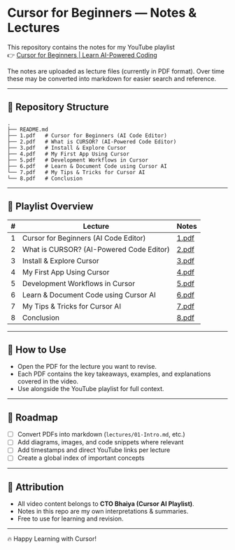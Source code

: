 # Cursor for Beginners — Notes & Lectures  

This repository contains the notes for my YouTube playlist  
👉 [Cursor for Beginners | Learn AI-Powered Coding](https://www.youtube.com/watch?v=8L4uMb1zRlY&list=PLVItHqpXY_DDfmLXuAGBf6SXDOOhqMW6T)  

The notes are uploaded as lecture files (currently in PDF format). Over time these may be converted into markdown for easier search and reference.  

---

## 📂 Repository Structure  

```
.
├── README.md
├── 1.pdf   # Cursor for Beginners (AI Code Editor)
├── 2.pdf   # What is CURSOR? (AI-Powered Code Editor)
├── 3.pdf   # Install & Explore Cursor
├── 4.pdf   # My First App Using Cursor
├── 5.pdf   # Development Workflows in Cursor
├── 6.pdf   # Learn & Document Code using Cursor AI
└── 7.pdf   # My Tips & Tricks for Cursor AI
└── 8.pdf   # Conclusion
```

---

## 🎥 Playlist Overview  

| # | Lecture | Notes |
|---|---------|-------|
| 1 | Cursor for Beginners (AI Code Editor) | [1.pdf](./1.pdf) |
| 2 | What is CURSOR? (AI-Powered Code Editor) | [2.pdf](./2.pdf) |
| 3 | Install & Explore Cursor | [3.pdf](./3.pdf) |
| 4 | My First App Using Cursor | [4.pdf](./4.pdf) |
| 5 | Development Workflows in Cursor | [5.pdf](./5.pdf) |
| 6 | Learn & Document Code using Cursor AI | [6.pdf](./6.pdf) |
| 7 | My Tips & Tricks for Cursor AI | [7.pdf](./7.pdf) |
| 8 | Conclusion | [8.pdf](./8.pdf) |

---

## 📝 How to Use  

- Open the PDF for the lecture you want to revise.  
- Each PDF contains the key takeaways, examples, and explanations covered in the video.  
- Use alongside the YouTube playlist for full context.  

---

## 🚀 Roadmap  

- [ ] Convert PDFs into markdown (`lectures/01-Intro.md`, etc.)  
- [ ] Add diagrams, images, and code snippets where relevant  
- [ ] Add timestamps and direct YouTube links per lecture  
- [ ] Create a global index of important concepts  

---

## 📌 Attribution  

- All video content belongs to **CTO Bhaiya (Cursor AI Playlist)**.  
- Notes in this repo are my own interpretations & summaries.  
- Free to use for learning and revision.  

---

🔥 Happy Learning with Cursor!  
